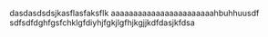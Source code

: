 dasdasdsdsjkasflasfaksflk
aaaaaaaaaaaaaaaaaaaaaaahbuhhuusdf
sdfsdfdghfgsfchklgfdiyhjfgkjlgfhjkgjjkdfdasjkfdsa